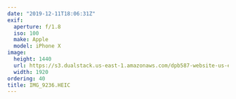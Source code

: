 ```yaml
---
date: "2019-12-11T18:06:31Z"
exif:
  aperture: f/1.8
  iso: 100
  make: Apple
  model: iPhone X
image:
  height: 1440
  url: https://s3.dualstack.us-east-1.amazonaws.com/dpb587-website-us-east-1/asset/gallery/2019-south-america/2f3d61b6-89f6-19da-3b90-2e845cd6d920~1920.jpg
  width: 1920
ordering: 40
title: IMG_9236.HEIC
---
```

